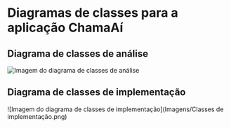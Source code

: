 # Diagramas de classes para a aplicação ChamaAí

## Diagrama de classes de análise
![Imagem do diagrama de classes de análise](Imagens/Classes_análise.png)

## Diagrama de classes de implementação
![Imagem do diagrama de classes de implementação](Imagens/Classes de implementação.png)